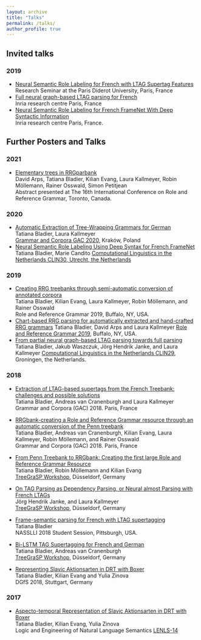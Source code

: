 ```yaml
---
layout: archive
title: "Talks"
permalink: /talks/
author_profile: true
---
```



## Invited talks

### 2019

- [Neural Semantic Role Labeling for French with LTAG Supertag Features]()<br />
Research Seminar at the Paris Diderot University, Paris, France <br />
- [Full neural graph-based LTAG parsing for French]() <br />
 Inria research centre Paris, France <br />
 - [Neural Semantic Role Labeling for French FrameNet With Deep Syntactic Information]() <br />
 Inria research centre Paris, France.

## Further Posters and Talks

### 2021

- [Elementary trees in RRGparbank](https://rrg2021.apps01.yorku.ca/wp-content/uploads/2021/06/rrg_abstract_arps_et_al_rrg_parbank.pdf) <br />
David Arps, Tatiana Bladier, Kilian Evang, Laura Kallmeyer, Robin Möllemann, Rainer Osswald, Simon Petitjean<br />
Abstract presented at The 16th International Conference on Role and Reference Grammar, Toronto, Canada.

### 2020

- [Automatic Extraction of Tree-Wrapping Grammars for German](https://aclanthology.org/2020.tlt-1.5.pdf) <br />
Tatiana Bladier, Laura Kallmeyer <br />
[Grammar and Corpora GAC 2020](https://gac2020.ijp.pan.pl/), Kraków, Poland
- [Neural Semantic Role Labeling Using Deep Syntax for French FrameNet](https://clin30.sites.uu.nl/accepted-submissions) <br />
Tatiana Bladier, Marie Candito
[Computational Linguistics in the Netherlands CLIN30, Utrecht, the Netherlands](https://clin30.sites.uu.nl/accepted-submissions/) 

### 2019

- [Creating RRG treebanks through semi-automatic conversion of annotated corpora](https://ubwp.buffalo.edu/rrg2019/wp-content/uploads/sites/101/2019/07/Bladier.pdf) <br />
Tatiana Bladier, Kilian Evang, Laura Kallmeyer, Robin Möllemann, and Rainer Osswald<br />
Role and Reference Grammar 2019, Buffalo, NY, USA. 
- [Chart-based RRG parsing for automatically extracted and hand-crafted RRG grammars](https://ubwp.buffalo.edu/rrg2019/wp-content/uploads/sites/101/2019/07/Arps.pdf) 
Tatiana Bladier, David Arps and Laura Kallmeyer
[Role and Reference Grammar 2019](https://ubwp.buffalo.edu/rrg2019/wp-content/uploads/sites/101/2019/07/Arps.pdf), Buffalo, NY, USA. 
- [From partial neural graph-based LTAG parsing towards full parsing](http://www.let.rug.nl/clin29/Tatiana_Bladier_J%C3%B6rg_Hendrik_Janke_Jakub_Waszczuk_Laura_Kallmeyer.php)
Tatiana Bladier, Jakub Waszczuk, Jörg Hendrik Janke, and Laura Kallmeyer 
[Computational Linguistics in the Netherlands CLIN29](http://www.let.rug.nl/clin29/index.php), Groningen, the Netherlands. 

### 2018

- [Extraction of LTAG-based supertags from the French Treebank: challenges and possible solutions](http://drehu.linguist.univ-paris-diderot.fr/gac-2018/abstracts/bladier_etal.pdf) <br />
 Tatiana Bladier, Andreas van Cranenburgh and Laura Kallmeyer 
<br /> Grammar and Corpora (GAC) 2018. Paris, France 
- [RRGbank-creating a Role and Reference Grammar resource through an automatic conversion of the Penn treebank](http://drehu.linguist.univ-paris-diderot.fr/gac-2018/abstracts/bladier.pdf) <br />
Tatiana Bladier, Andreas van Cranenburgh, Kilian Evang, Laura Kallmeyer, Robin Möllemann, and Rainer Osswald<br />
Grammar and Corpora (GAC) 2018. Paris, France 
- [From Penn Treebank to RRGbank: Creating the first large Role and Reference Grammar Resource]() <br />
Tatiana Bladier, Robin Möllemann and Kilian Evang<br />
[TreeGraSP Workshop](https://treegrasp.phil.hhu.de/events/treegrasp-meeting-2/), Düsseldorf, Germany 
- [On TAG Parsing as Dependency Parsing, or Neural almost Parsing with French LTAGs](https://treegrasp.phil.hhu.de/events/treegrasp-meeting-2/) <br />
Jörg Hendrik Janke, and Laura Kallmeyer <br />
[TreeGraSP Workshop](https://treegrasp.phil.hhu.de/wp-content/uploads/2018/09/meeting_2-tag-parsing.pdf), Düsseldorf, Germany

- [Frame-semantic parsing for French with LTAG supertagging]()<br />
Tatiana Bladier <br />
NASSLLI 2018 Student Session, Pittsburgh, USA.
- [Bi-LSTM TAG Supertagging for French and German](https://treegrasp.phil.hhu.de/events/treegrasp-meeting-1/)<br />
Tatiana Bladier, Andreas van Cranenburgh <br />
[TreeGraSP Workshop](https://treegrasp.phil.hhu.de/wp-content/uploads/2018/02/supertagging.pdf), Düsseldorf, Germany
- [Representing Slavic Aktionsarten in DRT with Boxer](https://www.dgfs2018.uni-stuttgart.de/programm/postersession/programm-cl-postersession/2018_dgfs-cl-poster-bladier-etal.pdf) <br />
Tatiana Bladier, Kilian Evang and Yulia Zinova <br />
DGfS 2018, Stuttgart, Germany

### 2017

- [Aspecto-temporal Representation of Slavic Aktionsarten in DRT with Boxer](https://lenls.github.io/lenls14/index.html) <br />
Tatiana Bladier, Kilian Evang, Yulia Zinova <br />
Logic and Engineering of Natural Language Semantics [LENLS-14](https://lenls.github.io/lenls14/index.html)
